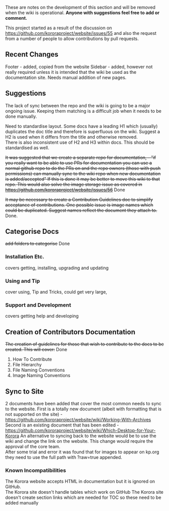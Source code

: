 These are notes on the development of this section and will be removed when the wiki is operational. **Anyone with suggestions feel free to add or comment.**

This project started as a result of the discussion on https://github.com/kororaproject/website/issues/55 and also the request from a number of people to allow contributions by pull requests.

## Recent Changes
Footer - added, copied from the website
Sidebar - added, however not really required unless it is intended that the wiki be used as the documentation site. Needs manual addition of new pages.

## Suggestions
The lack of sync between the repo and the wiki is going to be a major ongoing issue. Keeping them matching is a difficult job when it needs to be done manually.  

Need to standardise layout. Some docs have a leading H1 which (usually) duplicates the doc title and therefore is superfluous on the wiki. Suggest a H2 is used when it differs from the title and otherwise removed.  
There is also inconsistent use of H2 and H3 within docs. This should be standardised as well.

~~It was suggested that we create a separate repo for documentation, - "if you really want to be able to use PRs for documentation you can use a normal github repo to do the PRs on and the repo owners (those with push permissions) can manually sync to the wiki repo when new documentation is added/accepted"
If this is done it may be better to move this wiki to that repo.
This would also solve the image storage issue as covered in https://github.com/kororaproject/website/issues/56~~ Done

~~It may be necessary to create a Contribution Guidelines doc to simplify acceptance of contributions. One possible issue is image names which could be duplicated. Suggest names reflect the document they attach to.~~ Done.  
## Categorise Docs
~~add folders to categorise~~  Done
### Installation Etc.
covers getting, installing, upgrading and updating
### Using and Tip
cover using, Tip and Tricks, could get very large,
### Support and Development
covers getting help and developing

## Creation of Contributors Documentation
~~The creation of guidelines for those that wish to contribute to the docs to be created. This will cover:~~ Done
1. How To Contribute
2. File Hierarchy
3. File Naming Conventions
4. Image Naming Conventions

## Sync to Site
2 documents have been added that cover the most common needs to sync to the website.
First is a totally new document (albeit with formatting that is not supported on the site) - https://github.com/kororaproject/website/wiki/Working-With-Archives
Second is an existing document that has been edited - https://github.com/kororaproject/website/wiki/Which-Desktop-for-Your-Korora
An alternative to syncing back to the website would be to use the wiki and change the link on the website. This change would require the approval of the core team.  
After some trial and error it was found that for images to appear on kp.org they need to use the full path with ?raw=true appended.

### Known Incompatibilities
The Korora website accepts HTML in documentation but it is ignored on GitHub.  
The Korora site doesn't handle tables which work on GitHub
The Korora site doesn't create section links which are needed for TOC so these need to be added manually
